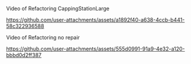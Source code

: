 Video of Refactoring CappingStationLarge



https://github.com/user-attachments/assets/a1892f40-a638-4ccb-b441-58c322936588


Video of Refactoring no repair






https://github.com/user-attachments/assets/555d0991-91a9-4e32-a120-bbbd0d2ff387

